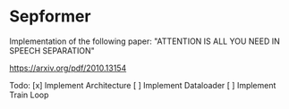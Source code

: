 # Sepformer

Implementation of the following paper: "ATTENTION IS ALL YOU NEED IN SPEECH SEPARATION"

https://arxiv.org/pdf/2010.13154

Todo:
[x] Implement Architecture
[ ] Implement Dataloader
[ ] Implement Train Loop
